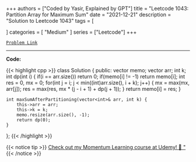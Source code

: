 
+++
authors = ["Coded by Yasir, Explained by GPT"]
title = "Leetcode 1043: Partition Array for Maximum Sum"
date = "2021-12-21"
description = "Solution to Leetcode 1043"
tags = [
    
]
categories = [
    "Medium"
]
series = ["Leetcode"]
+++



[`Problem Link`](https://leetcode.com/problems/partition-array-for-maximum-sum/description/)

---

**Code:**

{{< highlight cpp >}}
class Solution {
public:
    vector<int> memo;
    vector<int> arr;
    int k;
    int dp(int i) {
        if(i == arr.size()) return 0;
        if(memo[i] != -1) return memo[i];
        int res = 0, mx = 0;
        for(int j = i; j < min((int)arr.size(), i + k); j++) {
            mx = max(mx, arr[j]);
            res = max(res, mx * (j - i + 1) + dp(j + 1));
        }
        return memo[i] = res;
    }
    
    int maxSumAfterPartitioning(vector<int>& arr, int k) {
        this->arr = arr;
        this->k = k;
        memo.resize(arr.size(), -1);
        return dp(0);
    }
};
{{< /highlight >}}



{{< notice tip >}}
[Check out my Momentum Learning course at Udemy! 🚀 "](https://www.udemy.com/course/blind-75-the-data-structures-and-algorithms-essentials/)
{{< /notice >}}

